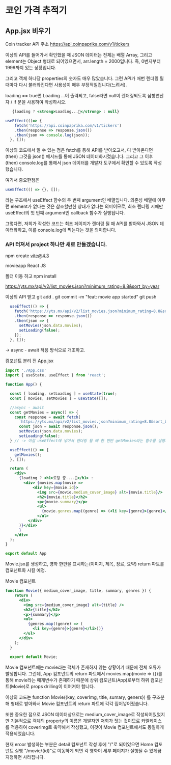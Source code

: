 # 코인 가격 추적기

## App.jsx 비우기

Coin tracker API 주소
https://api.coinpaprika.com/v1/tickers

이상의 API를 들어가서 확인했을 때 JSON 데이터는 전체는 배열 Array, 그리고 element는 Object 형태로 되어있으면서, arr.length = 2000입니다.
즉, 0번지부터 1999까지 있는 상황입니다.

그리고 객체 하나당 properties의 숫자도 매우 많았습니다. 그런 API가 매번 렌더링 될때마다 다시 불러와진다면 사용성이 매우 부정적일겁니다(느려서).

loading == true면 Loading ...이 출력되고,
false라면 null이 렌더링되도록 삼항연산자 / if 문을 사용하여 작성하시오.

```jsx
   {loading ? <strong>Loading...🛵</strong> : null} 
```
```jsx
useEffect(()=> {
    fetch('https://api.coinpaprika.com/v1/tickers')
    .then(response => response.json())
    .then(json => console.log(json));
  }, []);
```

이상의 코드에서 알 수 있는 점은 fetch를 통해 API를 받아오고서, 다 받아온다면 (then) 그것을 json() 메서드를 통해 JSON 데이터화시켰습니다. 그리고 그 이후 (then) console.log를  통해서 json 데이터를 개발자 도구에서 확인할 수 있도록 작성했습니다.

여기서 중요한점은
```jsx
useEffect(() => {}, []);
```
라는 구조에서 useEffect 함수의 두 번째 argument인 배열입니다.
의존성 배열에 아무런 element가 없다는 것은 참조할만한 상태가 없다는 의미이므로, 최초 렌더링 시에만 useEffect의 첫 번째 argument인 callback 함수가 실행됩니다.

그렇다면, 저희가 작성한 코드는 최초 페이지가 렌더링 될 때 API를 받아와서 JSON 데이터화하고, 이를 console.log에 찍는다는 것을 의미합니다.

### API 터져서 project 하나만 새로 만들겠습니다.

npm create vite@4.3

movieapp 
React
JS

폴더 이동 하고
npm install

https://yts.mx/api/v2/list_movies.json?minimum_rating=8.8&sort_by=year

이상의 API 받고
git add .
git commit -m "feat: movie app started"
git push

```jsx
  useEffect(() => {
    fetch('https://yts.mx/api/v2/list_movies.json?minimum_rating=8.8&sort_by=year')
    .then(response => response.json())
    .then(json => {
      setMovies(json.data.movies);
      setLoading(false);
    });
  }, []); 
```

-> async - await 적용 방식으로 개조하고.


컴포넌트 분리 전 App.jsx
```jsx
import './App.css'
import { useState, useEffect } from 'react';

function App() {

  const [ loading, setLoading ] = useState(true);
  const [ movies, setMovies ] = useState([]);

  //async - await
  const getMovies = async() => {
    const response = await fetch(
      `https://yts.mx/api/v2/list_movies.json?minimum_rating=8.8&sort_by=year`)
      const json = await response.json();
      setMovies(json.data.movies);
      setLoading(false);
  } // -> 이걸 useEffect에 넣어서 렌더링 될 때 한 번만 getMovies라는 함수를 실행시키겠다

  useEffect(() => {
    getMovies();
  }, []);

  return (
    <div>
      {loading ? <h1>로딩 중....🛵</h1> : 
        <div> {movies.map(movie => 
            <div key={movie.id}>
              <img src={movie.medium_cover_image} alt={movie.title}/>
              <h2>{movie.title}</h2>
              <p>{movie.summary}</p>
              <ul>
                {movie.genres.map((genre) => (<li key={genre}>{genre}</li>))}
              </ul>
          </div>
      )}</div>
      }
    </div>
  );
}

export default App
```

Movie.jsx를 생성하고, 영화 한편을 표시하는(이미지, 제목, 장르, 요약) return 파트를 컴포넌트화 시킬 예정.

Movie 컴포넌트
```jsx
function Movie({ medium_cover_image, title, summary, genres }) {
    return (
      <div>
        <img src={medium_cover_image} alt={title} />
        <h2>{title}</h2>
        <p>{summary}</p>
        <ul>
          {genres.map((genre) => (
            <li key={genre}>{genre}</li>))}
        </ul>
      </div>
    );
  }
  
  export default Movie;
  ```

  Movie 컴포넌트에는 movie라는 객체가 존재하지 않는 상황이기 때문에 전체 오류가 발생합니다.
  그런데, App 컴포넌트의 return 파트에서 movies.map(movie => {})를 통해 movie라는 매개변수가 존재하기 때문에 상위 컴포넌트(App)로부터 하위 컴포넌트(Movie)로 props drilling이 이어져야 합니다.

  이상의 코드는 function Movie({key, coverImg, title, sumary, geners}) 를 구조분해 형태로 받아와서 Movie 컴포넌트의 return 파트에 각각 집어넣어줬습니다.

  또한 중요한 점으로 JSON 데이터상으로는 medium_cover_image로 작성되어있었지만 기본적으로 객체의 property의 이름은 개발자인 저희가 짓는 것이므로 카멜케이스를 적용하여 coverImg로 축약해서 작성했고, 이것이 Movie 컴포넌트에서도 동일하게 적용되었습니다. 

  현재 eroor 발생하는 부분은 detail 컴포넌트 작성 후에 "/"로 되어있으면 Home 컴포넌트 실행 "/movie/{id}"로 이동하게 되면 각 영화이 세부 페이지가 실행될 수 있게끔 지정하면 사라집니다. 